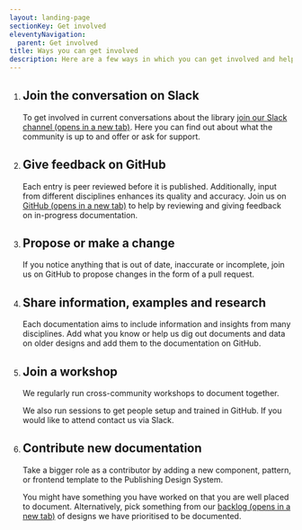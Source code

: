 ```yaml
---
layout: landing-page
sectionKey: Get involved
eleventyNavigation:
  parent: Get involved
title: Ways you can get involved
description: Here are a few ways in which you can get involved and help us grow the GOV.UK Publishing Design System.
---
```

<ol class="govuk-list govuk-list--number govuk-heading-m">
  <li class="govuk-!-margin-bottom-6">
    <h2 class="govuk-heading-m govuk-!-margin-bottom-1">Join the conversation on Slack</h2>
    <p class="govuk-body">To get involved in current conversations about the library <a class="govuk-link" href="https://join.slack.com/share/enQtNzc0ODgwMDM4ODcyMC04YjhkN2U2OTdkMmVlMjdkNTI5ZmYxOGE4Y2QwNGI4ZmFjZWU4ZGQzNTEzNzk4MGQ2YjY2YzU5NDcxMDc3YmM5" rel="noopener noreferrer" target="_blank">join our Slack channel (opens in a new tab)</a>. Here you can find out about what the community is up to and offer or ask for support.</p>
  </li>
  <li class="govuk-!-margin-bottom-6">
    <h2 class="govuk-heading-m govuk-!-margin-bottom-1">Give feedback on GitHub</h2>
    <p class="govuk-body">Each entry is peer reviewed before it is published. Additionally, input from different disciplines enhances its quality and accuracy. Join us on <a class="govuk-link" href="https://github.com/nnagewad/DesignLibrary" rel="noopener noreferrer" target="_blank">GitHub (opens in a new tab)</a> to help by reviewing and giving feedback on in-progress documentation.</p>
  </li>
  <li class="govuk-!-margin-bottom-6">
    <h2 class="govuk-heading-m govuk-!-margin-bottom-1">Propose or make a change</h2>
    <p class="govuk-body">If you notice anything that is out of date, inaccurate or incomplete, join us on GitHub to propose changes in the form of a pull request.</p>
  </li>
  <li class="govuk-!-margin-bottom-6">
    <h2 class="govuk-heading-m govuk-!-margin-bottom-1">Share information, examples and research</h2>
    <p class="govuk-body">Each documentation aims to include information and insights from many disciplines. Add what you know or help us dig out documents and data on older designs and add them to the documentation on GitHub.</p>
  </li>
  <li class="govuk-!-margin-bottom-6">
    <h2 class="govuk-heading-m govuk-!-margin-bottom-1">Join a workshop</h2>
    <p class="govuk-body">We regularly run cross-community workshops to document together.</p>
    <p class="govuk-body">We also run sessions to get people setup and trained in GitHub. If you would like to attend contact us via Slack.</p>
  </li>
  <li class="govuk-!-margin-bottom-6">
    <h2 class="govuk-heading-m govuk-!-margin-bottom-1">Contribute new documentation </h2>
    <p class="govuk-body">Take a bigger role as a contributor by adding a new component, pattern, or frontend template to the Publishing Design System.</p>
    <p class="govuk-body">You might have something you have worked on that you are well placed to document. Alternatively, pick something from our <a class="govuk-link" href="https://trello.com/invite/b/66c32aba108fc7e90e7b4d27/ATTIf9cb80c70723c20e7297e873bd09db260C186DF6/govuk-design-library-governance" rel="noopener noreferrer" target="_blank">backlog (opens in a new tab)</a> of designs we have prioritised to be documented.</p>
  </li>
</ol>